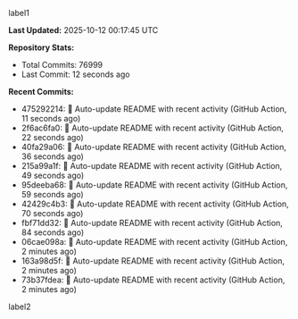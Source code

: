
label1 
<!-- ACTIVITY_START -->
**Last Updated:** 2025-10-12 00:17:45 UTC

**Repository Stats:**
- Total Commits: 76999
- Last Commit: 12 seconds ago

**Recent Commits:**
- 475292214: 🤖 Auto-update README with recent activity (GitHub Action, 11 seconds ago)
- 2f6ac6fa0: 🤖 Auto-update README with recent activity (GitHub Action, 22 seconds ago)
- 40fa29a06: 🤖 Auto-update README with recent activity (GitHub Action, 36 seconds ago)
- 215a99a1f: 🤖 Auto-update README with recent activity (GitHub Action, 49 seconds ago)
- 95deeba68: 🤖 Auto-update README with recent activity (GitHub Action, 59 seconds ago)
- 42429c4b3: 🤖 Auto-update README with recent activity (GitHub Action, 70 seconds ago)
- fbf71dd32: 🤖 Auto-update README with recent activity (GitHub Action, 84 seconds ago)
- 06cae098a: 🤖 Auto-update README with recent activity (GitHub Action, 2 minutes ago)
- 163a98d5f: 🤖 Auto-update README with recent activity (GitHub Action, 2 minutes ago)
- 73b37fdea: 🤖 Auto-update README with recent activity (GitHub Action, 2 minutes ago)
<!-- ACTIVITY_END -->

label2
